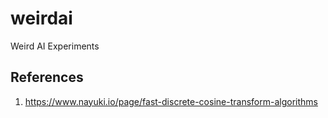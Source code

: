 # weirdai

Weird AI Experiments


## References
1. https://www.nayuki.io/page/fast-discrete-cosine-transform-algorithms
